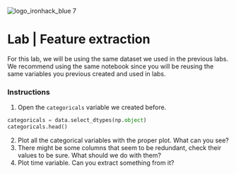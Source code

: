 
![logo_ironhack_blue 7](https://user-images.githubusercontent.com/23629340/40541063-a07a0a8a-601a-11e8-91b5-2f13e4e6b441.png)

# Lab | Feature extraction

For this lab, we will be using the same dataset we used in the previous labs. We recommend using the same notebook since you will be reusing the same variables you previous created and used in labs. 

### Instructions

1. Open the `categoricals` variable we created before.

```python
categoricals = data.select_dtypes(np.object)
categoricals.head()
```

2. Plot all the categorical variables with the proper plot. What can you see?
3. There might be some columns that seem to be redundant, check their values to be sure. What should we do with them?
4. Plot time variable. Can you extract something from it?
